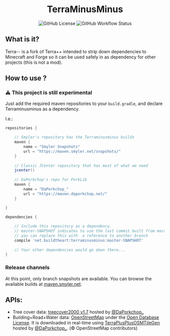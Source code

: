 <div align="center">
    <h1>TerraMinusMinus</h1>
    <img alt="GitHub License" src="https://img.shields.io/github/license/SmylerMC/terraminusminus?style=flat-square">
    <img alt="GitHub Workflow Status" src="https://img.shields.io/github/actions/workflow/status/SmylerMC/terraminusminus/test.yml?style=flat-square">
</div>



## What is it?

Terra-- is a fork of Terra++ intended to strip down dependencies to Minecraft and Forge so it can be used safely in as dependency for other projects (this is not a mod).

## How to use ?

### :warning: This project is still experimental

Just add the required maven repositories to your `build.gradle`, and declare Terraminusminus as a dependency.

I.e.:
```groovy
repositories {

    // Smyler's repository has the Terraminusminus builds
    maven {
        name = "Smyler Snapshots"
        url = "https://maven.smyler.net/snapshots/"
    }
    
    // Classic JCenter repository that has most of what we need
    jcenter()
    
    // DaPorkchop's repo for PorkLib
    maven {
        name = "DaPorkchop_"
        url = "https://maven.daporkchop.net/"
    }
    
}

dependencies {

    // Include this repository as a dependency.
    // master-SNAPSHOT indicates to use the last commit built from master,
    // you can replace this with  a reference to another branch 
    compile 'net.buildtheart:terraminusminus:master-SNAPSHOT'
    
    // Your other dependencies would go down there...
}
```

### Release channels

At this point, only branch snapshots are available.
You can browse the available builds at [maven.smyler.net](https://maven.smyler.net/#/snapshots/net/buildtheearth/terraminusminus).

## APIs:

- Tree cover data: [treecover2000 v1.7](https://earthenginepartners.appspot.com/science-2013-global-forest/download_v1.7.html) hosted by [@DaPorkchop_](https://github.com/DaMatrix)
- Building+Road+Water data: [OpenStreetMap](https://www.openstreetmap.org/) under the [Open Database License](https://www.openstreetmap.org/copyright). It is downloaded in real-time using [TerraPlusPlusOSMTileGen](https://github.com/DaMatrix/TerraPlusPlusOSMTileGen) hosted by [@DaPorkchop_](https://github.com/DaMatrix). (© OpenStreetMap contributors)
